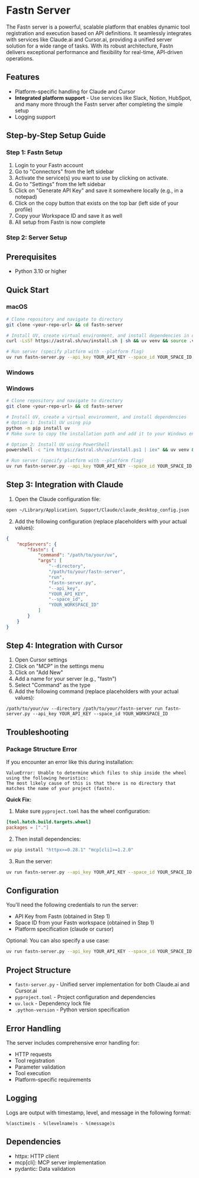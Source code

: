 # Fastn Server

The Fastn server is a powerful, scalable platform that enables dynamic tool registration and execution based on API definitions. It seamlessly integrates with services like Claude.ai and Cursor.ai, providing a unified server solution for a wide range of tasks. With its robust architecture, Fastn delivers exceptional performance and flexibility for real-time, API-driven operations.

## Features

- Platform-specific handling for Claude and Cursor
- **Integrated platform support** - Use services like Slack, Notion, HubSpot, and many more through the Fastn server after completing the simple setup
- Logging support

## Step-by-Step Setup Guide

### Step 1: Fastn Setup

1. Login to your Fastn account
2. Go to "Connectors" from the left sidebar
3. Activate the service(s) you want to use by clicking on activate.
4. Go to "Settings" from the left sidebar
5. Click on "Generate API Key" and save it somewhere locally (e.g., in a notepad)
6. Click on the copy button that exists on the top bar (left side of your profile)
7. Copy your Workspace ID and save it as well
8. All setup from Fastn is now complete

### Step 2: Server Setup

## Prerequisites

- Python 3.10 or higher

## Quick Start

### macOS

```bash
# Clone repository and navigate to directory
git clone <your-repo-url> && cd fastn-server

# Install UV, create virtual environment, and install dependencies in one go
curl -LsSf https://astral.sh/uv/install.sh | sh && uv venv && source .venv/bin/activate && uv pip install -e .

# Run server (specify platform with --platform flag)
uv run fastn-server.py --api_key YOUR_API_KEY --space_id YOUR_SPACE_ID 
```

### Windows

### Windows

```bash
# Clone repository and navigate to directory
git clone <your-repo-url> && cd fastn-server

# Install UV, create a virtual environment, and install dependencies
# Option 1: Install UV using pip
python -m pip install uv
# Make sure to copy the installation path and add it to your Windows environment variables.

# Option 2: Install UV using PowerShell
powershell -c "irm https://astral.sh/uv/install.ps1 | iex" && uv venv && .venv\Scripts\activate && uv pip install -e .

# Run server (specify platform with --platform flag)
uv run fastn-server.py --api_key YOUR_API_KEY --space_id YOUR_SPACE_ID 
```

## Step 3: Integration with Claude

1. Open the Claude configuration file:
```bash
open ~/Library/Application\ Support/Claude/claude_desktop_config.json
```

2. Add the following configuration (replace placeholders with your actual values):
```json
{
    "mcpServers": {
        "fastn": {
            "command": "/path/to/your/uv",
            "args": [
                "--directory",
                "/path/to/your/fastn-server",
                "run",
                "fastn-server.py",
                "--api_key",
                "YOUR_API_KEY",
                "--space_id",
                "YOUR_WORKSPACE_ID"
            ]
        }
    }
}
```

## Step 4: Integration with Cursor

1. Open Cursor settings
2. Click on "MCP" in the settings menu
3. Click on "Add New"
4. Add a name for your server (e.g., "fastn")
5. Select "Command" as the type
6. Add the following command (replace placeholders with your actual values):
```
/path/to/your/uv --directory /path/to/your/fastn-server run fastn-server.py --api_key YOUR_API_KEY --space_id YOUR_WORKSPACE_ID
```

## Troubleshooting

### Package Structure Error

If you encounter an error like this during installation:
```
ValueError: Unable to determine which files to ship inside the wheel using the following heuristics:
The most likely cause of this is that there is no directory that matches the name of your project (fastn).
```

**Quick Fix:**
1. Make sure `pyproject.toml` has the wheel configuration:
```toml
[tool.hatch.build.targets.wheel]
packages = ["."]
```

2. Then install dependencies:
```bash
uv pip install "httpx>=0.28.1" "mcp[cli]>=1.2.0"
```

3. Run the server:
```bash
uv run fastn-server.py --api_key YOUR_API_KEY --space_id YOUR_SPACE_ID
```

## Configuration

You'll need the following credentials to run the server:

- API Key from Fastn (obtained in Step 1)
- Space ID from your Fastn workspace (obtained in Step 1)
- Platform specification (claude or cursor)

Optional: You can also specify a use case:
```bash
uv run fastn-server.py --api_key YOUR_API_KEY --space_id YOUR_SPACE_ID
```

## Project Structure

- `fastn-server.py` - Unified server implementation for both Claude.ai and Cursor.ai
- `pyproject.toml` - Project configuration and dependencies
- `uv.lock` - Dependency lock file
- `.python-version` - Python version specification


## Error Handling

The server includes comprehensive error handling for:
- HTTP requests
- Tool registration
- Parameter validation
- Tool execution
- Platform-specific requirements

## Logging

Logs are output with timestamp, level, and message in the following format:
```
%(asctime)s - %(levelname)s - %(message)s
```

## Dependencies

- httpx: HTTP client
- mcp[cli]: MCP server implementation
- pydantic: Data validation
